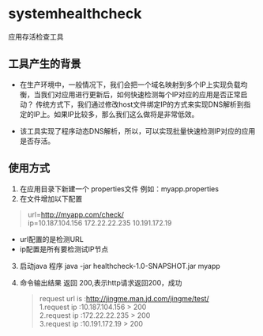 # systemhealthcheck
应用存活检查工具

## 工具产生的背景

* 在生产环境中，一般情况下，我们会把一个域名映射到多个IP上实现负载均衡，当我们对应用进行更新后，如何快速检测每个IP对应的应用是否正常启动？
传统方式下，我们通过修改host文件绑定IP的方式来实现DNS解析到指定的IP上。如果IP比较多，那么我们这么做将是非常低效。

* 该工具实现了程序动态DNS解析，所以，可以实现批量快速检测IP对应的应用是否存活。


## 使用方式

1. 在应用目录下新建一个 properties文件 例如：myapp.properties
2. 在文件增加以下配置
  >	url=http://myapp.com/check/   
    ip=10.187.104.156 172.22.22.235 10.191.172.19
  * url配置的是检测URL   
  * ip配置是所有要检测试IP节点

3. 启动java 程序 java -jar healthcheck-1.0-SNAPSHOT.jar myapp

4. 命令输出结果 返回 200,表示http请求返回200，成功 

    > request url is :http://jingme.man.jd.com/jingme/test/  
    1.request ip :10.187.104.156 > 200  
    2.request ip :172.22.22.235 > 200  
    3.request ip :10.191.172.19 > 200